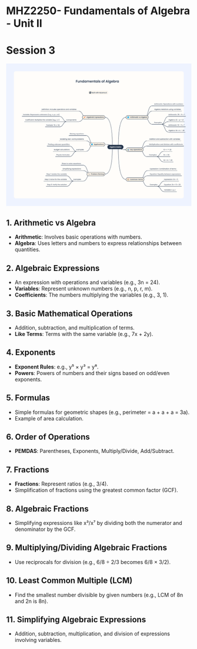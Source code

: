 
# MHZ2250- Fundamentals of Algebra - Unit II
# Session 3
![Session 3 Mind Map IMG](./img/session3-mindmap-Fundamentals%20of%20Algebra.png)
## 1. Arithmetic vs Algebra
- **Arithmetic**: Involves basic operations with numbers.
- **Algebra**: Uses letters and numbers to express relationships between quantities.

## 2. Algebraic Expressions
- An expression with operations and variables (e.g., 3n = 24).
- **Variables**: Represent unknown numbers (e.g., n, p, r, m).
- **Coefficients**: The numbers multiplying the variables (e.g., 3, 1).

## 3. Basic Mathematical Operations
- Addition, subtraction, and multiplication of terms.
- **Like Terms**: Terms with the same variable (e.g., 7x + 2y).

## 4. Exponents
- **Exponent Rules**: e.g., y⁵ × y³ = y⁸.
- **Powers**: Powers of numbers and their signs based on odd/even exponents.

## 5. Formulas
- Simple formulas for geometric shapes (e.g., perimeter = a + a + a = 3a).
- Example of area calculation.

## 6. Order of Operations
- **PEMDAS**: Parentheses, Exponents, Multiply/Divide, Add/Subtract.

## 7. Fractions
- **Fractions**: Represent ratios (e.g., 3/4).
- Simplification of fractions using the greatest common factor (GCF).

## 8. Algebraic Fractions
- Simplifying expressions like x³/x⁷ by dividing both the numerator and denominator by the GCF.

## 9. Multiplying/Dividing Algebraic Fractions
- Use reciprocals for division (e.g., 6/8 ÷ 2/3 becomes 6/8 × 3/2).

## 10. Least Common Multiple (LCM)
- Find the smallest number divisible by given numbers (e.g., LCM of 8n and 2n is 8n).

## 11. Simplifying Algebraic Expressions
- Addition, subtraction, multiplication, and division of expressions involving variables.
